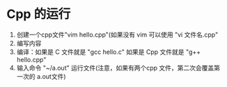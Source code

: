 # Cpp 的运行 
1. 创建一个cpp文件"vim hello.cpp"(如果没有 vim 可以使用 "vi 文件名.cpp" 
2. 编写内容
3. 编译：如果是 C 文件就是 "gcc hello.c"
        如果是 Cpp 文件就是 "g++ hello.cpp"
4. 输入命令 "~/a.out" 运行文件(注意，如果有两个cpp 文件，第二次会覆盖第一次的 a.out文件)<br>
